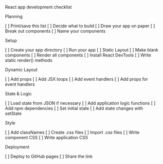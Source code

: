 React app development checklist

Planning

[ ] Print/save this list [ ] Decide what to build [ ] Draw your app on paper [ ] Break out components [ ] Name your components

Setup

[ ] Create your app directory [ ] Run your app [ ] Static Layout [ ] Make blank components [ ] Render all components [ ] Install React DevTools [ ] Write static render() methods

Dynamic Layout

[ ] Add props [ ] Add JSX loops [ ] Add event handlers [ ] Add props for event handlers

State & Logic

[ ] Load state from JSON if necessary [ ] Add application logic functions [ ] Add npm dependencies [ ] Set initial state [ ] Add state changes with setState

Style

[ ] Add classNames [ ] Create .css files [ ] Import .css files [ ] Write component CSS [ ] Write application CSS

Deployment

[ ] Deploy to GitHub pages [ ] Share the link